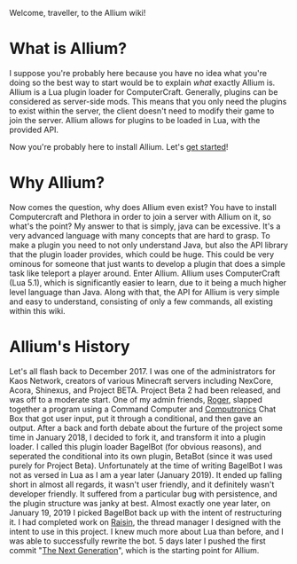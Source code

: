 Welcome, traveller, to the Allium wiki!

# What is Allium?
I suppose you're probably here because you have no idea what you're doing so the best way to start would be to explain _what_ exactly Allium is. Allium is a Lua plugin loader for ComputerCraft. Generally, plugins can be considered as server-side mods. This means that you only need the plugins to exist within the server, the client doesn't need to modify their game to join the server. Allium allows for plugins to be loaded in Lua, with the provided API.

Now you're probably here to install Allium. Let's [get started](install.md)!

# Why Allium?
Now comes the question, why does Allium even exist? You have to install Computercraft and Plethora in order to join a server with Allium on it, so what's the point? My answer to that is simply, java can be excessive. It's a very advanced language with many concepts that are hard to grasp. To make a plugin you need to not only understand Java, but also the API library that the plugin loader provides, which could be huge. This could be very ominous for someone that just wants to develop a plugin that does a simple task like teleport a player around. Enter Allium. Allium uses ComputerCraft (Lua 5.1), which is significantly easier to learn, due to it being a much higher level language than Java. Along with that, the API for Allium is very simple and easy to understand, consisting of only a few commands, all existing within this wiki.

# Allium's History
Let's all flash back to December 2017. I was one of the administrators for Kaos Network, creators of various Minecraft servers including NexCore, Acora, Shinexus, and Project BETA. Project Beta 2 had been released, and was off to a moderate start. One of my admin friends, [Roger](https://github.com/roger109z), slapped together a program using a Command Computer and [Computronics](https://wiki.vexatos.com/wiki:computronics) Chat Box that got user input, put it through a conditional, and then gave an output. After a back and forth debate about the furture of the project some time in January 2018, I decided to fork it, and transform it into a plugin loader. I called this plugin loader BagelBot (for obvious reasons), and seperated the conditional into its own plugin, BetaBot (since it was used purely for Project Beta). Unfortunately at the time of writing BagelBot I was not as versed in Lua as I am a year later (January 2019). It ended up falling short in almost all regards, it wasn't user friendly, and it definitely wasn't developer friendly. It suffered from a particular bug with persistence, and the plugin structure was janky at best. Almost exactly one year later, on January 19, 2019 I picked BagelBot back up with the intent of restructuring it. I had completed work on [Raisin](https://github.com/hugeblank/raisin), the thread manager I designed with the intent to use in this project. I knew much more about Lua than before, and I was able to successfully rewrite the bot. 5 days later I pushed the first commit "[The Next Generation](https://github.com/hugeblank/Allium/tree/bf62557f2fa6add8c1a30481f417347e31eec12e)", which is the starting point for Allium.